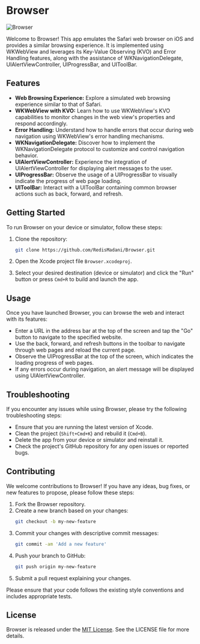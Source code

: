 # Browser

![Browser](https://github.com/RedisMadani/Browser/assets/136177376/67944178-dd7f-4b55-bc42-c58eab28bfa7)

Welcome to Browser! This app emulates the Safari web browser on iOS and provides a similar browsing experience. It is implemented using WKWebView and leverages its Key-Value Observing (KVO) and Error Handling features, along with the assistance of WKNavigationDelegate, UIAlertViewController, UIProgressBar, and UIToolBar.

## Features

- **Web Browsing Experience:** Explore a simulated web browsing experience similar to that of Safari.
- **WKWebView with KVO:** Learn how to use WKWebView's KVO capabilities to monitor changes in the web view's properties and respond accordingly.
- **Error Handling:** Understand how to handle errors that occur during web navigation using WKWebView's error handling mechanisms.
- **WKNavigationDelegate:** Discover how to implement the WKNavigationDelegate protocol to customize and control navigation behavior.
- **UIAlertViewController:** Experience the integration of UIAlertViewController for displaying alert messages to the user.
- **UIProgressBar:** Observe the usage of a UIProgressBar to visually indicate the progress of web page loading.
- **UIToolBar:** Interact with a UIToolBar containing common browser actions such as back, forward, and refresh.

## Getting Started

To run Browser on your device or simulator, follow these steps:

1. Clone the repository:
   ```bash
   git clone https://github.com/RedisMadani/Browser.git
   ```

2. Open the Xcode project file `Browser.xcodeproj`.

3. Select your desired destination (device or simulator) and click the "Run" button or press `Cmd+R` to build and launch the app.

## Usage

Once you have launched Browser, you can browse the web and interact with its features:

- Enter a URL in the address bar at the top of the screen and tap the "Go" button to navigate to the specified website.
- Use the back, forward, and refresh buttons in the toolbar to navigate through web pages and reload the current page.
- Observe the UIProgressBar at the top of the screen, which indicates the loading progress of web pages.
- If any errors occur during navigation, an alert message will be displayed using UIAlertViewController.

## Troubleshooting

If you encounter any issues while using Browser, please try the following troubleshooting steps:

- Ensure that you are running the latest version of Xcode.
- Clean the project (`Shift+Cmd+K`) and rebuild it (`Cmd+B`).
- Delete the app from your device or simulator and reinstall it.
- Check the project's GitHub repository for any open issues or reported bugs.

## Contributing

We welcome contributions to Browser! If you have any ideas, bug fixes, or new features to propose, please follow these steps:

1. Fork the Browser repository.
2. Create a new branch based on your changes:
   ```bash
   git checkout -b my-new-feature
   ```
3. Commit your changes with descriptive commit messages:
   ```bash
   git commit -am 'Add a new feature'
   ```
4. Push your branch to GitHub:
   ```bash
   git push origin my-new-feature
   ```
5. Submit a pull request explaining your changes.

Please ensure that your code follows the existing style conventions and includes appropriate tests.

## License

Browser is released under the [MIT License](https://opensource.org/licenses/MIT). See the LICENSE file for more details.
